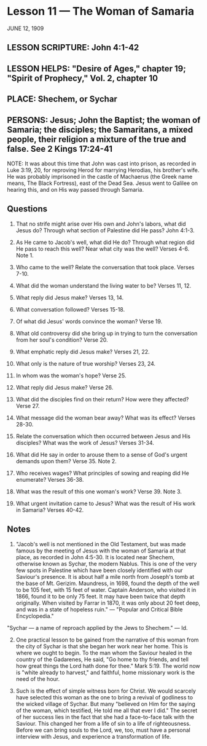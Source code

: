 # Lesson 11 — The Woman of Samaria

JUNE 12, 1909

## LESSON SCRIPTURE: John 4:1-42

## LESSON HELPS: "Desire of Ages," chapter 19; "Spirit of Prophecy," Vol. 2, chapter 10

## PLACE: Shechem, or Sychar

## PERSONS: Jesus; John the Baptist; the woman of Samaria; the disciples; the Samaritans, a mixed people, their religion a mixture of the true and false. See 2 Kings 17:24-41

NOTE: It was about this time that John was cast into prison, as recorded in Luke 3:19, 20, for reproving Herod for marrying Herodias, his brother's wife. He was probably imprisoned in the castle of Machaerus (the Greek name means, The Black Fortress), east of the Dead Sea. Jesus went to Galilee on hearing this, and on His way passed through Samaria.

## Questions

1. That no strife might arise over His own and John's labors, what did Jesus do? Through what section of Palestine did He pass? John 4:1-3.

2. As He came to Jacob's well, what did He do? Through what region did He pass to reach this well? Near what city was the well? Verses 4-6. Note 1.

3. Who came to the well? Relate the conversation that took place. Verses 7-10.

4. What did the woman understand the living water to be? Verses 11, 12.

5. What reply did Jesus make? Verses 13, 14.

6. What conversation followed? Verses 15-18.

7. Of what did Jesus' words convince the woman? Verse 19.

8. What old controversy did she bring up in trying to turn the conversation from her soul's condition? Verse 20.

9. What emphatic reply did Jesus make? Verses 21, 22.

10. What only is the nature of true worship? Verses 23, 24.

11. In whom was the woman's hope? Verse 25.

12. What reply did Jesus make? Verse 26.

13. What did the disciples find on their return? How were they affected? Verse 27.

14. What message did the woman bear away? What was its effect? Verses 28-30.

15. Relate the conversation which then occurred between Jesus and His disciples? What was the work of Jesus? Verses 31-34.

16. What did He say in order to arouse them to a sense of God's urgent demands upon them? Verse 35. Note 2.

17. Who receives wages? What principles of sowing and reaping did He enumerate? Verses 36-38.

18. What was the result of this one woman's work? Verse 39. Note 3.

19. What urgent invitation came to Jesus? What was the result of His work in Samaria? Verses 40-42.

## Notes

1. "Jacob's well is not mentioned in the Old Testament, but was made famous by the meeting of Jesus with the woman of Samaria at that place, as recorded in John 4:5-30. It is located near Shechem, otherwise known as Sychar, the modern Nablus. This is one of the very few spots in Palestine which have been closely identified with our Saviour's presence. It is about half a mile north from Joseph's tomb at the base of Mt. Gerizim. Maundress, in 1698, found the depth of the well to be 105 feet, with 15 feet of water. Captain Anderson, who visited it in 1866, found it to be only 75 feet. It may have been twice that depth originally. When visited by Farrar in 1870, it was only about 20 feet deep, and was in a state of hopeless ruin." — "Popular and Critical Bible Encyclopedia."

"Sychar — a name of reproach applied by the Jews to Shechem." — Id.

2. One practical lesson to be gained from the narrative of this woman from the city of Sychar is that she began her work near her home. This is where we ought to begin. To the man whom the Saviour healed in the country of the Gadarenes, He said, "Go home to thy friends, and tell how great things the Lord hath done for thee." Mark 5:19. The world now is "white already to harvest," and faithful, home missionary work is the need of the hour.

3. Such is the effect of simple witness born for Christ. We would scarcely have selected this woman as the one to bring a revival of godliness to the wicked village of Sychar. But many "believed on Him for the saying of the woman, which testified, He told me all that ever I did." The secret of her success lies in the fact that she had a face-to-face talk with the Saviour. This changed her from a life of sin to a life of righteousness. Before we can bring souls to the Lord, we, too, must have a personal interview with Jesus, and experience a transformation of life.